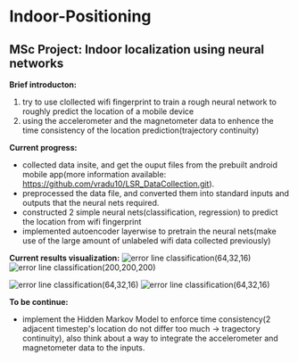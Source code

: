 # Indoor-Positioning

## MSc Project: Indoor localization using neural networks

**Brief introducton:** 
1. try to use clollected wifi fingerprint to train a rough neural network to roughly predict the location of a mobile device
2. using the accelerometer and the magnetometer data to enhence the time consistency of the location prediction(trajectory continuity)

**Current progress:**
- collected data insite, and get the ouput files from the prebuilt android mobile app(more information available:  https://github.com/vradu10/LSR_DataCollection.git). 
- preprocessed the data file, and converted them into standard inputs and outputs that the neural nets required.
- constructed 2 simple neural nets(classification, regression) to predict the location from wifi fingerprint
- implemented autoencoder layerwise to pretrain the neural nets(make use of the large amount of unlabeled wifi data collected previously)

**Current results visualization:**
![error line classification(64,32,16)](Indoor-Positioning/results(gridsize2+auto)/errors_visualization_1.png)
![error line classification(200,200,200)](https://github.com/gracecxj/Indoor-Positioning/blob/master/results(gridsize2%2Bauto)/errors_visualization_1_1.png)

![error line classification(64,32,16)](https://github.com/gracecxj/Indoor-Positioning/blob/master/results(gridsize2%2Bauto)/errors_visualization_2.png)
![error line classification(64,32,16)](https://github.com/gracecxj/Indoor-Positioning/blob/master/results(gridsize2%2Bauto)/errors_visualization_2_1.png)



**To be continue:**
- implement the Hidden Markov Model to enforce time consistency(2 adjacent timestep's location do not differ too much -> tragectory continuity), also think about a way to integrate the accelerometer and magnetometer data to the inputs.


